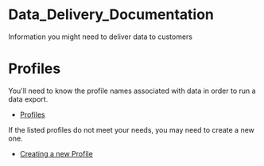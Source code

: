 # Data_Delivery_Documentation
Information you might need to deliver data to customers

# Profiles
You'll need to know the profile names associated with data in order to run a data export.

 * [Profiles](Profiles/profiles.md)
 
If the listed profiles do not meet your needs, you may need to create a new one.
 * [Creating a new Profile](Profiles/new_profile.md)